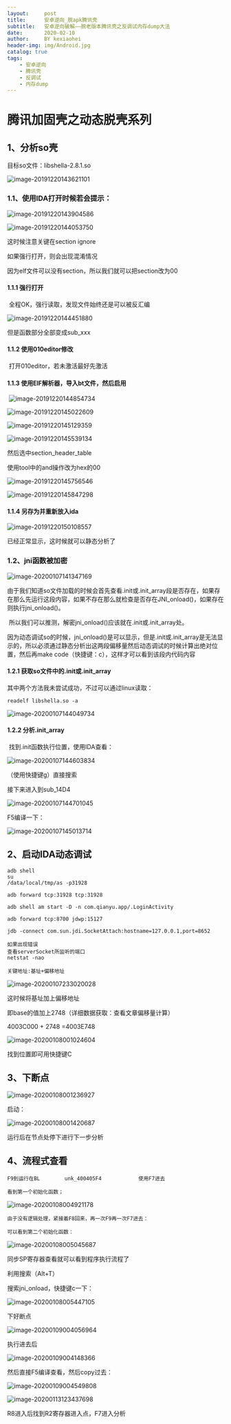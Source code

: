 ```yaml
---
layout:     post
title:      安卓逆向_脱apk腾讯壳
subtitle:   安卓逆向破解——脱老版本腾讯壳之反调试内存dump大法
date:       2020-02-10
author:     BY kexiaohei
header-img: img/Android.jpg
catalog: true
tags:
    - 安卓逆向
    - 腾讯壳
    - 反调试
    - 内存dump
---
```

# 腾讯加固壳之动态脱壳系列

## 1、分析so壳

目标so文件：libshella-2.8.1.so

![image-20191220143621101](http:frankie625641200.github.io/img/android-re/image-20191220143621101.png)

### 1.1、使用IDA打开时候若会提示：

![image-20191220143904586](http:frankie625641200.github.io/img/android-re/image-20191220143904586.png)

![image-20191220144053750](http:frankie625641200.github.io/img/android-re/image-20191220144053750.png)

这时候注意关键在section ignore

如果强行打开，则会出现混淆情况

因为elf文件可以没有section，所以我们就可以把section改为00

#### 1.1.1 强行打开

​		全程OK，强行读取，发现文件始终还是可以被反汇编

![image-20191220144451880](http:frankie625641200.github.io/img/android-re/image-20191220144451880.png)

但是函数部分全部变成sub_xxx

#### 1.1.2 使用010editor修改

​		打开010editor，若未激活最好先激活

#### 1.1.3 使用ElF解析器，导入bt文件，然后启用

​		![image-20191220144854734](http:frankie625641200.github.io/img/android-re/image-20191220144854734.png)

![image-20191220145022609](http:frankie625641200.github.io/img/android-re/image-20191220145022609.png)

![image-20191220145129359](http:frankie625641200.github.io/img/android-re/image-20191220145129359.png)

![image-20191220145539134](http:frankie625641200.github.io/img/android-re/image-20191220145539134.png)

然后选中section_header_table

使用tool中的and操作改为hex的00

![image-20191220145756546](http:frankie625641200.github.io/img/android-re/image-20191220145756546.png)

![image-20191220145847298](http:frankie625641200.github.io/img/android-re/image-20191220145847298.png)

#### 1.1.4 另存为并重新放入ida

![image-20191220150108557](http:frankie625641200.github.io/img/android-re/image-20191220150108557.png)

已经正常显示，这时候就可以静态分析了

### 1.2、jni函数被加密

![image-20200107141347169](http:frankie625641200.github.io/img/android-re/image-20200107141347169.png)

​		由于我们知道so文件加载的时候会首先查看.init或.init_array段是否存在，如果存在那么先运行这段内容，如果不存在那么就检查是否存在JNI_onload()，如果存在则执行jni_onload()。

​		所以我们可以推测，解密jni_onload()应该就在.init或.init_array处。

​		因为动态调试so的时候，jni_onload()是可以显示，但是.init或.init_array是无法显示的，所以必须通过静态分析出这两段偏移量然后动态调试的时候计算出绝对位置，然后再make code（快捷键：c），这样才可以看到该段内代码内容

#### 1.2.1 获取so文件中的.init或.init_array

其中两个方法我未尝试成功，不过可以通过linux读取：

```
readelf libshella.so -a
```

![image-20200107144049734](http:frankie625641200.github.io/img/android-re/image-20200107144049734.png)

#### 1.2.2 分析.init_array

​		找到.init函数执行位置，使用IDA查看：

![image-20200107144603834](http:frankie625641200.github.io/img/android-re/image-20200107144603834.png)

（使用快捷键g）直接搜索

接下来进入到sub_14D4

![image-20200107144701045](http:frankie625641200.github.io/img/android-re/image-20200107144701045.png)

F5编译一下：

![image-20200107145013714](http:frankie625641200.github.io/img/android-re/image-20200107145013714.png)



## 2、启动IDA动态调试

```
adb shell 
su 
/data/local/tmp/as -p31928

adb forward tcp:31928 tcp:31928

adb shell am start -D -n com.qianyu.app/.LoginActivity

adb forward tcp:8700 jdwp:15127

jdb -connect com.sun.jdi.SocketAttach:hostname=127.0.0.1,port=8652

如果出现错误
查看serverSocket所监听的端口
netstat -nao

关键地址:基址+偏移地址
```



![image-20200107233020028](http:frankie625641200.github.io/img/android-re/image-20200107233020028.png)

这时候将基址加上偏移地址

即base的值加上2748（详细数据获取：查看文章偏移量计算）

4003C000 + 2748 =4003E748

![image-20200108001024604](http:frankie625641200.github.io/img/android-re/image-20200108001024604.png)

找到位置即可用快捷键C

## 3、下断点

![image-20200108001236927](http:frankie625641200.github.io/img/android-re/image-20200108001236927.png)

启动：

![image-20200108001420687](http:frankie625641200.github.io/img/android-re/image-20200108001420687.png)

运行后在节点处停下进行下一步分析

## 4、流程式查看

```
F9到运行在BL        unk_400405F4            使用F7进去

看到第一个初始化函数；
```

![image-20200108004921178](http:frankie625641200.github.io/img/android-re/image-20200108004921178.png)

```
由于没有逻辑处理，紧接着F8回来，再一次F9再一次F7进去：
```



```
可以看到第二个初始化函数：
```

![image-20200108005045687](http:frankie625641200.github.io/img/android-re/image-20200108005045687.png)

同步SP寄存器查看就可以看到程序执行流程了

利用搜索（Alt+T）

搜索jni_onload，快捷键c一下：

![image-20200108005447105](http:frankie625641200.github.io/img/android-re/image-20200108005447105.png)

下好断点

![image-20200109004056964](http:frankie625641200.github.io/img/android-re/image-20200109004056964.png)

执行进去后

![image-20200109004148366](http:frankie625641200.github.io/img/android-re/image-20200109004148366.png)

然后直接F5编译查看，然后copy过去：

![image-20200109004549808](http:frankie625641200.github.io/img/android-re/image-20200109004549808.png)





![image-20200113123437698](http:frankie625641200.github.io/img/android-re/image-20200113123437698.png)

R8进入后找到R2寄存器进入点，F7进入分析